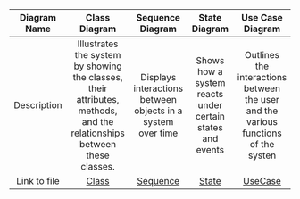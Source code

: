 | Diagram Name | Class Diagram    | Sequence Diagram   |  State Diagram   | Use Case Diagram    |
| :---:   | :---: | :---: |:---: | :---: |
| Description | Illustrates the system by showing the classes, their attributes, methods, and the relationships between these classes.   |  Displays interactions between objects in a system over time   |  Shows how a system reacts under certain states and events  | Outlines the interactions between the user and the various functions of the systen   |
| Link to file | [Class](cs151classdiagram.png)   |[Sequence](cs151sequencediagram.png)    | [State](cs151statediagram.png)    | [UseCase](cs151usecasediagram.png)    |
